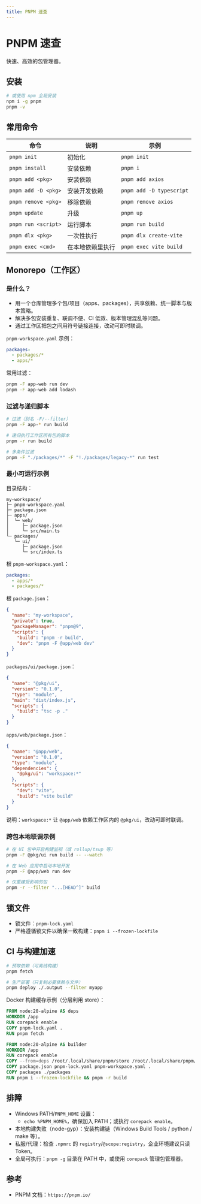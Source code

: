 ```yaml
---
title: PNPM 速查
---
```


# PNPM 速查

快速、高效的包管理器。

## 安装

```bash
# 或使用 npm 全局安装
npm i -g pnpm
pnpm -v
```

## 常用命令

| 命令 | 说明 | 示例 |
| --- | --- | --- |
| `pnpm init` | 初始化 | `pnpm init` |
| `pnpm install` | 安装依赖 | `pnpm i` |
| `pnpm add <pkg>` | 安装依赖 | `pnpm add axios` |
| `pnpm add -D <pkg>` | 安装开发依赖 | `pnpm add -D typescript` |
| `pnpm remove <pkg>` | 移除依赖 | `pnpm remove axios` |
| `pnpm update` | 升级 | `pnpm up` |
| `pnpm run <script>` | 运行脚本 | `pnpm run build` |
| `pnpm dlx <pkg>` | 一次性执行 | `pnpm dlx create-vite` |
| `pnpm exec <cmd>` | 在本地依赖里执行 | `pnpm exec vite build` |

## Monorepo（工作区）

### 是什么？

- 用一个仓库管理多个包/项目（apps、packages），共享依赖、统一脚本与版本策略。
- 解决多包安装重复、联调不便、CI 低效、版本管理混乱等问题。
- 通过工作区把包之间用符号链接连接，改动可即时联调。

`pnpm-workspace.yaml` 示例：

```yaml
packages:
  - packages/*
  - apps/*
```

常用过滤：

```bash
pnpm -F app-web run dev
pnpm -F app-web add lodash
```

### 过滤与递归脚本

```bash
# 过滤（别名 -F/--filter）
pnpm -F app-* run build

# 递归执行工作区所有包的脚本
pnpm -r run build

# 多条件过滤
pnpm -F "./packages/*" -F "!./packages/legacy-*" run test
```

### 最小可运行示例

目录结构：

```
my-workspace/
├─ pnpm-workspace.yaml
├─ package.json
├─ apps/
│  └─ web/
│     ├─ package.json
│     └─ src/main.ts
└─ packages/
   └─ ui/
      ├─ package.json
      └─ src/index.ts
```

根 `pnpm-workspace.yaml`：

```yaml
packages:
  - apps/*
  - packages/*
```

根 `package.json`：

```json
{
  "name": "my-workspace",
  "private": true,
  "packageManager": "pnpm@9",
  "scripts": {
    "build": "pnpm -r build",
    "dev": "pnpm -F @app/web dev"
  }
}
```

`packages/ui/package.json`：

```json
{
  "name": "@pkg/ui",
  "version": "0.1.0",
  "type": "module",
  "main": "dist/index.js",
  "scripts": {
    "build": "tsc -p ."
  }
}
```

`apps/web/package.json`：

```json
{
  "name": "@app/web",
  "version": "0.1.0",
  "type": "module",
  "dependencies": {
    "@pkg/ui": "workspace:*"
  },
  "scripts": {
    "dev": "vite",
    "build": "vite build"
  }
}
```

说明：`workspace:*` 让 `@app/web` 依赖工作区内的 `@pkg/ui`，改动可即时联调。

### 跨包本地联调示例

```bash
# 在 UI 包中开启构建监视（或 rollup/tsup 等）
pnpm -F @pkg/ui run build -- --watch

# 在 Web 应用中启动本地开发
pnpm -F @app/web run dev

# 仅重建受影响的包
pnpm -r --filter "...[HEAD^]" build
```

## 锁文件

- 锁文件：`pnpm-lock.yaml`
- 严格遵循锁文件以确保一致构建：`pnpm i --frozen-lockfile`

## CI 与构建加速

```bash
# 预取依赖（可离线构建）
pnpm fetch

# 生产部署（只复制必要依赖与文件）
pnpm deploy ./.output --filter myapp
```

Docker 构建缓存示例（分层利用 store）：

```dockerfile
FROM node:20-alpine AS deps
WORKDIR /app
RUN corepack enable
COPY pnpm-lock.yaml .
RUN pnpm fetch

FROM node:20-alpine AS builder
WORKDIR /app
RUN corepack enable
COPY --from=deps /root/.local/share/pnpm/store /root/.local/share/pnpm/store
COPY package.json pnpm-lock.yaml pnpm-workspace.yaml .
COPY packages ./packages
RUN pnpm i --frozen-lockfile && pnpm -r build
```

## 排障

- Windows PATH/`PNPM_HOME` 设置：
  - `echo %PNPM_HOME%`，确保加入 PATH；或执行 `corepack enable`。
- 本地构建失败（node-gyp）：安装构建链（Windows Build Tools / python / make 等）。
- 私服/代理：检查 `.npmrc` 的 `registry`/`@scope:registry`，企业环境建议只读 Token。
- 全局可执行：`pnpm -g` 目录在 PATH 中，或使用 `corepack` 管理包管理器。

## 参考

- PNPM 文档：`https://pnpm.io/`


